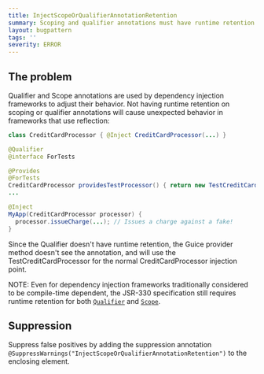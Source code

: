 ```yaml
---
title: InjectScopeOrQualifierAnnotationRetention
summary: Scoping and qualifier annotations must have runtime retention.
layout: bugpattern
tags: ''
severity: ERROR
---
```


<!--
*** AUTO-GENERATED, DO NOT MODIFY ***
To make changes, edit the @BugPattern annotation or the explanation in docs/bugpattern.
-->


## The problem
Qualifier and Scope annotations are used by dependency injection frameworks to
adjust their behavior. Not having runtime retention on scoping or qualifier
annotations will cause unexpected behavior in frameworks that use reflection:

```java
class CreditCardProcessor { @Inject CreditCardProcessor(...) }

@Qualifier
@interface ForTests

@Provides
@ForTests
CreditCardProcessor providesTestProcessor() { return new TestCreditCardProcessor(...) }
...

@Inject
MyApp(CreditCardProcessor processor) {
  processor.issueCharge(...); // Issues a charge against a fake!
}
```

Since the Qualifier doesn't have runtime retention, the Guice provider method
doesn't see the annotation, and will use the TestCreditCardProcessor for the
normal CreditCardProcessor injection point.

NOTE: Even for dependency injection frameworks traditionally considered to be
compile-time dependent, the JSR-330 specification still requires runtime
retention for both [`Qualifier`] and [`Scope`].

[`Qualifier`]: http://docs.oracle.com/javaee/6/api/javax/inject/Qualifier.html
[`Scope`]: http://docs.oracle.com/javaee/6/api/javax/inject/Scope.html

## Suppression
Suppress false positives by adding the suppression annotation `@SuppressWarnings("InjectScopeOrQualifierAnnotationRetention")` to the enclosing element.
